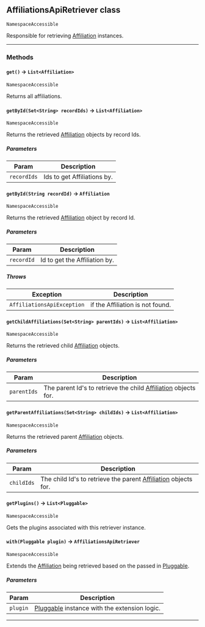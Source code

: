 ## AffiliationsApiRetriever class

`NamespaceAccessible`

Responsible for retrieving [Affiliation](apis/AffiliationsApi/Affiliation.md) instances.

---
### Methods
<!-- panels:start -->
<!-- div:left-panel -->
#### `get()` → `List<Affiliation>`

`NamespaceAccessible`

Returns all affiliations.

<!-- panels:end -->
<!-- panels:start -->
<!-- div:left-panel -->
#### `getById(Set<String> recordIds)` → `List<Affiliation>`

`NamespaceAccessible`

Returns the retrieved [Affiliation](apis/AffiliationsApi/Affiliation.md) objects by record Ids.

##### Parameters
|Param|Description|
|-----|-----------|
|`recordIds` |  Ids to get Affiliations by. |

<!-- panels:end -->
<!-- panels:start -->
<!-- div:left-panel -->
#### `getById(String recordId)` → `Affiliation`

`NamespaceAccessible`

Returns the retrieved [Affiliation](apis/AffiliationsApi/Affiliation.md) object by record Id.

##### Parameters
|Param|Description|
|-----|-----------|
|`recordId` |  Id to get the Affiliation by. |

##### Throws
|Exception|Description|
|---------|-----------|
|`AffiliationsApiException` |  if the Affiliation is not found. |

<!-- panels:end -->
<!-- panels:start -->
<!-- div:left-panel -->
#### `getChildAffiliations(Set<String> parentIds)` → `List<Affiliation>`

`NamespaceAccessible`

Returns the retrieved child [Affiliation](apis/AffiliationsApi/Affiliation.md) objects.

##### Parameters
|Param|Description|
|-----|-----------|
|`parentIds` |  The parent Id's to retrieve the child [Affiliation](apis/AffiliationsApi/Affiliation.md) objects for. |

<!-- panels:end -->
<!-- panels:start -->
<!-- div:left-panel -->
#### `getParentAffiliations(Set<String> childIds)` → `List<Affiliation>`

`NamespaceAccessible`

Returns the retrieved parent [Affiliation](apis/AffiliationsApi/Affiliation.md) objects.

##### Parameters
|Param|Description|
|-----|-----------|
|`childIds` |  The child Id's to retrieve the parent [Affiliation](apis/AffiliationsApi/Affiliation.md) objects for. |

<!-- panels:end -->
<!-- panels:start -->
<!-- div:left-panel -->
#### `getPlugins()` → `List<Pluggable>`

`NamespaceAccessible`

Gets the plugins associated with this retriever instance.

<!-- panels:end -->
<!-- panels:start -->
<!-- div:left-panel -->
#### `with(Pluggable plugin)` → `AffiliationsApiRetriever`

`NamespaceAccessible`

Extends the [Affiliation](apis/AffiliationsApi/Affiliation.md) being retrieved based on the passed in [Pluggable](apis/Core/Pluggable.md).

##### Parameters
|Param|Description|
|-----|-----------|
|`plugin` |  [Pluggable](apis/Core/Pluggable.md) instance with the extension logic. |

<!-- panels:end -->
---
